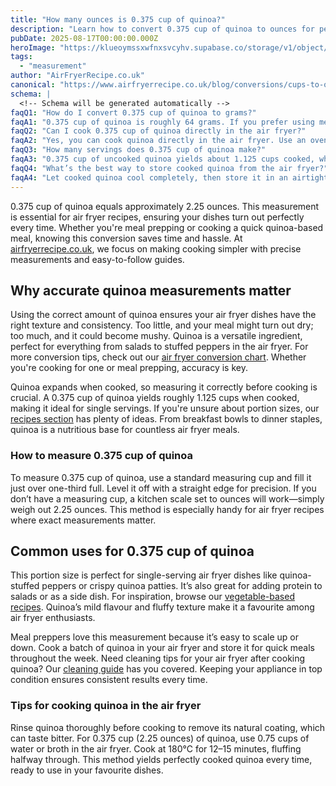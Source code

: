 ```yaml
---
title: "How many ounces is 0.375 cup of quinoa?"
description: "Learn how to convert 0.375 cup of quinoa to ounces for perfect air fryer meals every time. Simple, accurate, and hassle-free!"
pubDate: 2025-08-17T00:00:00.000Z
heroImage: "https://klueoymssxwfnxsvcyhv.supabase.co/storage/v1/object/public/Shmucket/how-many-ounces-is-0-375-cup-of-quinoa.webp"
tags:
  - "measurement"
author: "AirFryerRecipe.co.uk"
canonical: "https://www.airfryerrecipe.co.uk/blog/conversions/cups-to-ounces/how-many-ounces-is-0-375-cup-of-quinoa"
schema: |
  <!-- Schema will be generated automatically -->
faqQ1: "How do I convert 0.375 cup of quinoa to grams?"
faqA1: "0.375 cup of quinoa is roughly 64 grams. If you prefer using metric measurements, this conversion ensures accuracy for air fryer recipes. A kitchen scale is the easiest way to measure quinoa in grams for perfect results every time."
faqQ2: "Can I cook 0.375 cup of quinoa directly in the air fryer?"
faqA2: "Yes, you can cook quinoa directly in the air fryer. Use an oven-safe dish or silicone liner, and combine 0.375 cup quinoa with 0.75 cups liquid. Cook at 180°C for 12–15 minutes, stirring halfway. This method saves time and delivers fluffy quinoa."
faqQ3: "How many servings does 0.375 cup of quinoa make?"
faqA3: "0.375 cup of uncooked quinoa yields about 1.125 cups cooked, which is ideal for one generous serving or two smaller sides. It’s perfect for solo meals or adding to air fryer dishes like stuffed vegetables or grain bowls."
faqQ4: "What’s the best way to store cooked quinoa from the air fryer?"
faqA4: "Let cooked quinoa cool completely, then store it in an airtight container in the fridge for up to 5 days. You can also freeze it for up to 3 months. Reheat in the air fryer at 160°C for 3–5 minutes for best results."
---
```

<p>0.375 cup of quinoa equals approximately 2.25 ounces. This measurement is essential for air fryer recipes, ensuring your dishes turn out perfectly every time. Whether you're meal prepping or cooking a quick quinoa-based meal, knowing this conversion saves time and hassle. At <a href=https://www.airfryerrecipe.co.uk>airfryerrecipe.co.uk</a>, we focus on making cooking simpler with precise measurements and easy-to-follow guides.</p>  

<h2>Why accurate quinoa measurements matter</h2>  
<p>Using the correct amount of quinoa ensures your air fryer dishes have the right texture and consistency. Too little, and your meal might turn out dry; too much, and it could become mushy. Quinoa is a versatile ingredient, perfect for everything from salads to stuffed peppers in the air fryer. For more conversion tips, check out our <a href=https://www.airfryerrecipe.co.uk/air-fryer-conversion-chart>air fryer conversion chart</a>. Whether you're cooking for one or meal prepping, accuracy is key.</p>  

<p>Quinoa expands when cooked, so measuring it correctly before cooking is crucial. A 0.375 cup of quinoa yields roughly 1.125 cups when cooked, making it ideal for single servings. If you're unsure about portion sizes, our <a href=https://www.airfryerrecipe.co.uk/recipes>recipes section</a> has plenty of ideas. From breakfast bowls to dinner staples, quinoa is a nutritious base for countless air fryer meals.</p>  

<h3>How to measure 0.375 cup of quinoa</h3>  
<p>To measure 0.375 cup of quinoa, use a standard measuring cup and fill it just over one-third full. Level it off with a straight edge for precision. If you don’t have a measuring cup, a kitchen scale set to ounces will work—simply weigh out 2.25 ounces. This method is especially handy for air fryer recipes where exact measurements matter.</p>  

<h2>Common uses for 0.375 cup of quinoa</h2>  
<p>This portion size is perfect for single-serving air fryer dishes like quinoa-stuffed peppers or crispy quinoa patties. It’s also great for adding protein to salads or as a side dish. For inspiration, browse our <a href=https://www.airfryerrecipe.co.uk/recipe-category/vegetables>vegetable-based recipes</a>. Quinoa’s mild flavour and fluffy texture make it a favourite among air fryer enthusiasts.</p>  

<p>Meal preppers love this measurement because it’s easy to scale up or down. Cook a batch of quinoa in your air fryer and store it for quick meals throughout the week. Need cleaning tips for your air fryer after cooking quinoa? Our <a href=https://www.airfryerrecipe.co.uk/air-fryer-cleaner>cleaning guide</a> has you covered. Keeping your appliance in top condition ensures consistent results every time.</p>  

<h3>Tips for cooking quinoa in the air fryer</h3>  
<p>Rinse quinoa thoroughly before cooking to remove its natural coating, which can taste bitter. For 0.375 cup (2.25 ounces) of quinoa, use 0.75 cups of water or broth in the air fryer. Cook at 180°C for 12–15 minutes, fluffing halfway through. This method yields perfectly cooked quinoa every time, ready to use in your favourite dishes.</p>

